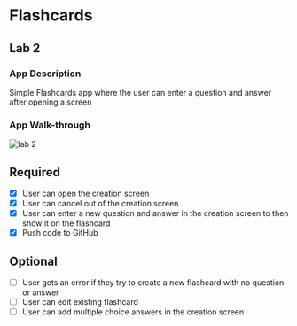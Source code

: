 # Flashcards

## Lab 2

### App Description
Simple Flashcards app where the user can enter a question and answer after opening a screen

### App Walk-through
![lab 2 ](https://user-images.githubusercontent.com/90944924/159084241-7a5fbbee-3e4e-4ee4-84a2-129b5bc569b0.gif)



## Required
- [x] User can open the creation screen
- [x] User can cancel out of the creation screen
- [x] User can enter a new question and answer in the creation screen to then show it on the flashcard
- [x] Push code to GitHub
## Optional
- [ ] User gets an error if they try to create a new flashcard with no question or answer
- [ ] User can edit existing flashcard
- [ ] User can add multiple choice answers in the creation screen
